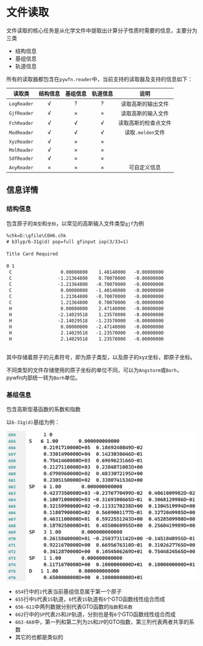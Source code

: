# 文件读取
文件读取的核心任务是从化学文件中提取出计算分子性质时需要的信息，主要分为三类

- 结构信息
- 基组信息
- 轨道信息

所有的读取器都包含在`pywfn.reader`中，当前支持的读取器及支持的信息如下：

|读取类|结构信息|基组信息|轨道信息|说明|
|:---:|:---:|:---:|:---:|:---:|
|`LogReader`|√|?|?|读取高斯的输出文件|
|`GjfReader`|√|×|×|读取高斯的输入文件|
|`FchReader`|√|√|√|读取高斯的检查点文件|
|`ModReader`|√|√|√|读取`.molden`文件|
|`XyzReader`|√|×|×||
|`MolReader`|√|×|×||
|`SdfReader`|√|×|×||
|`AnyReader`|×|×|×|可自定义信息|
## 信息详情

### 结构信息

包含原子的`类型`和`坐标`，以常见的高斯输入文件类型`gjf`为例

```
%chk=D:\gfile\C6H6.chk
# b3lyp/6-31g(d) pop=full gfinput iop(3/33=1)

Title Card Required

0 1
 C                  0.00000000    1.40140000   -0.00000000
 C                 -1.21364800    0.70070000   -0.00000000
 C                 -1.21364800   -0.70070000   -0.00000000
 C                  0.00000000   -1.40140000   -0.00000000
 C                  1.21364800   -0.70070000   -0.00000000
 C                  1.21364800    0.70070000   -0.00000000
 H                  0.00000000    2.47140000   -0.00000000
 H                 -2.14029518    1.23570000   -0.00000000
 H                 -2.14029518   -1.23570000   -0.00000000
 H                  0.00000000   -2.47140000   -0.00000000
 H                  2.14029518   -1.23570000   -0.00000000
 H                  2.14029518    1.23570000   -0.00000000


```
其中存储着原子的元素符号，即为原子类型，以及原子的xyz坐标，即原子坐标。

不同类型的文件存储使用的原子坐标的单位不同，可以为`Angstorm`或`Borh`，pywfn内部统一转为`Borh`单位。

### 基组信息
包含高斯型基函数的系数和指数

以`6-31g(d)`基组为例：

![基组示例](./imgs/基组示例.png)

- `654`行中的`1`代表当前基组信息属于第一个原子
- `655`行中`S`代表`1S`轨道，`6`代表`1S`轨道有`6`个GTO函数线性组合而成
- `656-611`中两列数据分别代表GTO函数的`指数`和`系数`
- `662`行中的`SP`代表`2S`和`2P`轨道，分别也是有`6`个GTO函数线性组合而成
- `663-668`中，第一列和第二列为`2S`和`2P`的GTO指数，第三列代表两者共享的系数
- 其它的也都是类似的


